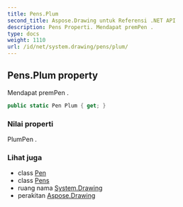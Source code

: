 ```yaml
---
title: Pens.Plum
second_title: Aspose.Drawing untuk Referensi .NET API
description: Pens Properti. Mendapat premPen .
type: docs
weight: 1110
url: /id/net/system.drawing/pens/plum/
---
```

## Pens.Plum property

Mendapat premPen .

```csharp
public static Pen Plum { get; }
```

### Nilai properti

PlumPen .

### Lihat juga

* class [Pen](../../pen/)
* class [Pens](../)
* ruang nama [System.Drawing](../../pens/)
* perakitan [Aspose.Drawing](../../../)


